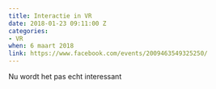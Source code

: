 ```yaml
---
title: Interactie in VR
date: 2018-01-23 09:11:00 Z
categories:
- VR
when: 6 maart 2018
link: https://www.facebook.com/events/2009463549325250/
---
```


Nu wordt het pas echt interessant
